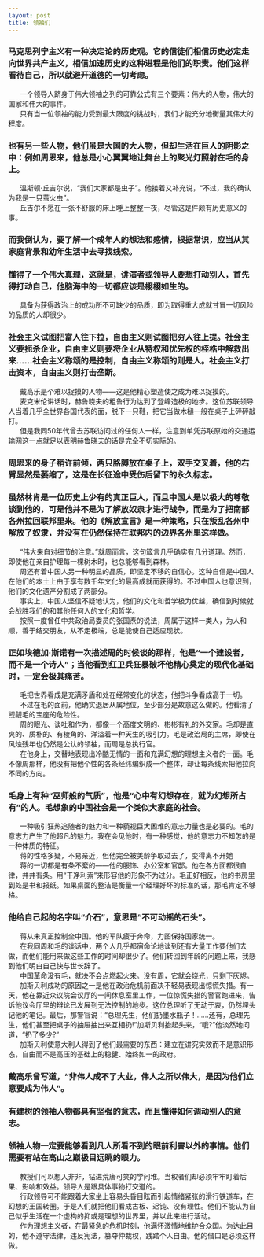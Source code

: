 ```yaml
---
layout: post
title: 领袖们
---
```

### 马克思列宁主义有一种决定论的历史观。它的信徒们相信历史必定走向世界共产主义，相信加速历史的这种进程是他们的职责。他们这样看待自己，所以就避开道德的一切考虑。<!-- more -->                
&nbsp;&nbsp;&nbsp;&nbsp;&nbsp;&nbsp;一个领导人跻身于伟大领袖之列的可靠公式有三个要素：伟大的人物，伟大的国家和伟大的事件。              
&nbsp;&nbsp;&nbsp;&nbsp;&nbsp;&nbsp;只有当一位领袖的能力受到最大限度的挑战时，我们才能充分地衡量其伟大的程度。               
### 也有另一些人物，他们虽是大国的大人物，但却生活在巨人的阴影之中：例如周恩来，他总是小心翼翼地让舞台上的聚光灯照射在毛的身上。                
&nbsp;&nbsp;&nbsp;&nbsp;&nbsp;&nbsp;温斯顿·丘吉尔说，“我们大家都是虫子”。他接着又补充说，“不过，我的确认为我是一只萤火虫”。               
&nbsp;&nbsp;&nbsp;&nbsp;&nbsp;&nbsp;丘吉尔不愿在一张不舒服的床上睡上整整一夜，尽管这是件颇有历史意义的事。               
### 而我倒认为，要了解一个成年人的想法和感情，根据常识，应当从其家庭背景和幼年生活中去寻找线索。               
### 懂得了一个伟大真理，这就是，讲演者或领导人要想打动别人，首先得打动自己，他脑海中的一切都应该是栩栩如生的。               
&nbsp;&nbsp;&nbsp;&nbsp;&nbsp;&nbsp;具备为获得政治上的成功所不可缺少的品质，即为取得重大成就甘冒一切风险的品质的人却很少。               
### 社会主义试图把富人往下拉，自由主义则试图把穷人往上提。社会主义要扼杀企业，自由主义则要将企业从特权和优先权的桎梏中解救出来……社会主义称颂的是控制，自由主义称颂的则是人。社会主义打击资本，自由主义则打击垄断。                         
&nbsp;&nbsp;&nbsp;&nbsp;&nbsp;&nbsp;戴高乐是个难以捉摸的人物——这是他精心塑造使之成为难以捉摸的。                     
&nbsp;&nbsp;&nbsp;&nbsp;&nbsp;&nbsp;麦克米伦讲话时，赫鲁晓夫的粗鲁行为达到了登峰造极的地步。这位苏联领导人当着几乎全世界各国代表的面，脱下一只鞋，把它当做木槌一般在桌子上砰砰敲打。               
&nbsp;&nbsp;&nbsp;&nbsp;&nbsp;&nbsp;但是我同50年代曾去苏联访问过的任何人一样，注意到单凭苏联原始的交通运输网这一点就足以表明赫鲁晓夫的话是完全不切实际的。                         
### 周恩来的身子稍许前倾，两只胳膊放在桌子上，双手交叉着，他的右臂显然是萎缩了，这是在长征途中受伤后留下的永久标志。               
### 虽然林肯是一位历史上少有的真正巨人，而且中国人是以极大的尊敬谈到他的，可是他并不是为了解放奴隶才进行战争，而是为了把南部各州拉回联邦里来。他的《解放宣言》是一种策略，只在叛乱各州中解放了奴隶，并没有在仍然保持在联邦内的边界各州里这样做。               
&nbsp;&nbsp;&nbsp;&nbsp;&nbsp;&nbsp;“伟大来自对细节的注意。”就周而言，这句箴言几乎确实有几分道理。然而，即使他在亲自护理每一棵树木时，也总能够看到森林。               
&nbsp;&nbsp;&nbsp;&nbsp;&nbsp;&nbsp;周还有着中国人另一种明显的品质，即坚定不移的自信心。这种自信是中国人在他们的本土上由于享有数千年文化的最高成就而获得的。不过中国人也意识到，他们的文化遗产分割成了两部分。               
&nbsp;&nbsp;&nbsp;&nbsp;&nbsp;&nbsp;事实上，中国人坚信不疑地认为，他们的文化和哲学极为优越，确信到时候就会战胜我们的和其他任何人的文化和哲学。               
&nbsp;&nbsp;&nbsp;&nbsp;&nbsp;&nbsp;按照一度曾任中共政治局委员的张国焘的说法，周属于这样一类人，为人和顺，善于结交朋友，从不走极端，总是能使自己适应现状。               
### 正如埃德加·斯诺有一次描述周的时候谈的那样，他是“一个建设者，而不是一个诗人”；当他看到红卫兵狂暴破坏他精心奠定的现代化基础时，一定会极其痛苦。               
&nbsp;&nbsp;&nbsp;&nbsp;&nbsp;&nbsp;毛把世界看成是充满矛盾和处在经常变化的状态，他把斗争看成高于一切。               
&nbsp;&nbsp;&nbsp;&nbsp;&nbsp;&nbsp;不过在毛的面前，他确实退居从属地位，至少部分是故意这么做的。他看清了觊觎毛的宝座的危险性。               
&nbsp;&nbsp;&nbsp;&nbsp;&nbsp;&nbsp;周的眼光、谈吐和作为，都像一个高度文明的、彬彬有礼的外交家。毛却是直爽的、质朴的、有棱角的、洋溢着一种天生的吸引力。毛是政治局的主席，即使在风烛残年也仍然是公认的领袖，而周是总执行官。               
&nbsp;&nbsp;&nbsp;&nbsp;&nbsp;&nbsp;在他身上，交替地表现出冷酷无情的一面和充满幻想的理想主义者的一面。毛不像周那样，他没有把他个性的各条经纬编织成一个整体，却让每条线索把他拉向不同的方向。               
### 毛身上有种“巫师般的气质”，他是“心中有幻想存在，就为幻想所占有”的人。毛想象的中国社会是一个类似大家庭的社会。               
&nbsp;&nbsp;&nbsp;&nbsp;&nbsp;&nbsp;一种吸引狂热追随者的魅力和一种藐视巨大困难的意志力量也是必要的。毛的意志力产生了他超凡的魅力。我在会见他时，有一种感觉，他的意志力不知怎的是一种体质的特征。               
&nbsp;&nbsp;&nbsp;&nbsp;&nbsp;&nbsp;蒋的性格多疑，不易亲近，但他完全被美龄争取过去了，变得离不开她               
&nbsp;&nbsp;&nbsp;&nbsp;&nbsp;&nbsp;蒋的一切都是有条不紊的——他的服饰、办公室和官邸。他在各方面都很自律，井井有条。用“干净利索”来形容他的形象不为过分。毛正好相反，他的书房里到处是书和报纸。如果桌面的整洁是衡量一个经理好坏的标准的话，那毛肯定不够格。               
### 他给自己起的名字叫“介石”，意思是“不可动摇的石头”。               
&nbsp;&nbsp;&nbsp;&nbsp;&nbsp;&nbsp;蒋从未真正控制全中国。他的军队疲于奔命，力图保持国家统一。               
&nbsp;&nbsp;&nbsp;&nbsp;&nbsp;&nbsp;在我同周和毛的谈话中，两个人几乎都宿命论地谈到还有大量工作要他们去做，而他们能用来做这些工作的时间却很少了。他们转回到年龄的问题上来，我感到他们明白自己快与世长辞了。               
&nbsp;&nbsp;&nbsp;&nbsp;&nbsp;&nbsp;中国革命没有毛，就决不会点燃起火来。没有周，它就会烧光，只剩下灰烬。                   
&nbsp;&nbsp;&nbsp;&nbsp;&nbsp;&nbsp;加斯贝利成功的原因之一是他在政治危机前面决不轻易表现出惊慌失措。有一天，他在靠近众议院会议厅的一间休息室里工作，一位惊慌失措的警官跑进来，告诉他议会厅里的辩论已发展到无法控制的地步。这位总理听了无动于衷，仍然埋头记他的笔记。最后，那警官说：“总理先生，他们扔墨水瓶子！……还有，总理先生，他们甚至把桌子的抽屉抽出来互相扔!”加斯贝利抬起头来，“哦?”他淡然地问道，“扔了多少?”               
&nbsp;&nbsp;&nbsp;&nbsp;&nbsp;&nbsp;加斯贝利使意大利人得到了他们最需要的东西：建立在讲究实效而不是意识形态，自由而不是高压的基础上的稳健、始终如一的政府。                   
### 戴高乐曾写道，“非伟人成不了大业，伟人之所以伟大，是因为他们立意要成为伟人”。               
### 有建树的领袖人物都具有坚强的意志，而且懂得如何调动别人的意志。               
### 领袖人物一定要能够看到凡人所看不到的眼前利害以外的事情。他们需要有站在高山之巅极目远眺的眼力。               
&nbsp;&nbsp;&nbsp;&nbsp;&nbsp;&nbsp;教授们可以想入非非，钻进荒唐可笑的学问堆。当权者们却必须牢牢盯着后果、影响和效益。领导人是跟具体事物打交道的。               
&nbsp;&nbsp;&nbsp;&nbsp;&nbsp;&nbsp;行政领导可不能跟着大家坐上容易头昏目眩而引起情绪紧张的滑行铁道车，在幻想的王国转圈。于是人们就把他们看成古板、迟钝、没有理性。他们不能认为自己似乎生活在一个虚构的抑或是理想的世界里，并以此来进行活动。               
&nbsp;&nbsp;&nbsp;&nbsp;&nbsp;&nbsp;作为理想主义者，在最紧急的危机时刻，他满怀激情地维护合众国。为达此目的，他不遵守法律，违反宪法，篡夺仲裁权，践踏个人自由。他的借口是必须这样做。               
